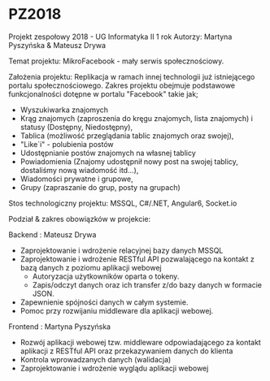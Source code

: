 # PZ2018
Projekt zespołowy 2018 - UG Informatyka II 1 rok
Autorzy: Martyna Pyszyńska & Mateusz Drywa

Temat projektu: MikroFacebook - mały serwis społecznościowy.

Założenia projektu:
Replikacja w ramach innej technologii już istniejącego portalu społecznościowego.
Zakres projektu obejmuje podstawowe funkcjonalności dotępne w portalu "Facebook" takie jak;

- Wyszukiwarka znajomych
- Krąg znajomych (zaproszenia do kręgu znajomych, lista znajomych) i statusy (Dostępny, Niedostępny),
- Tablica (możliwość przeglądania tablic znajomych oraz swojej), 
- "Like`i" - polubienia postów
- Udostępnianie postów znajomych na własnej tablicy
- Powiadomienia (Znajomy udostępnił nowy post na swojej tablicy, dostaliśmy nową wiadomość itd...),
- Wiadomości prywatne i grupowe,
- Grupy (zapraszanie do grup, posty na grupach)

Stos technologiczny projektu: MSSQL, C#/.NET, Angular6, Socket.io

Podział & zakres obowiązków w projekcie:

Backend : Mateusz Drywa
- Zaprojektowanie i wdrożenie relacyjnej bazy danych MSSQL
- Zaprojektowanie i wdrożenie RESTful API pozwalającego na kontakt z bazą danych z poziomu aplikacji webowej
    - Autoryzacja użytkowników oparta o tokeny. 
    - Zapis/odczyt danych oraz ich transfer z/do bazy danych w formacie JSON.
- Zapewnienie spójności danych w całym systemie.
- Pomoc przy rozwijaniu middleware dla aplikacji webowej.

Frontend : Martyna Pyszyńska
- Rozwój aplikacji webowej tzw. middleware odpowiadającego za kontakt aplikacji z RESTful API oraz przekazywaniem danych do klienta
- Kontrola wprowadzanych danych (walidacja)
- Zaprojektowanie i wdrożenie wyglądu aplikacji webowej


